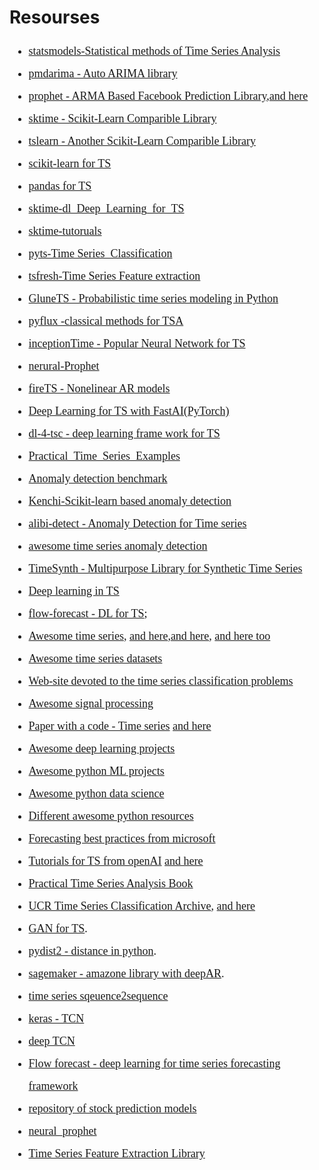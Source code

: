 <h1> Resourses </h1>


<font size=4pt  face = 'constntia' style='Line-height :2'>

* [statsmodels-Statistical methods of Time Series Analysis](https://www.statsmodels.org/stable/user-guide.html#time-series-analysis)<br>
* [pmdarima - Auto ARIMA library](https://github.com/alkaline-ml/pmdarima)<br>
* [prophet - ARMA Based Facebook Prediction Library](https://facebook.github.io/prophet/docs/quick_start.html),[and here](https://github.com/facebook/prophet)<br>
* [sktime  - Scikit-Learn Comparible Library](https://github.com/alan-turing-institute/sktime)<br>
* [tslearn - Another Scikit-Learn Comparible Library](https://github.com/tslearn-team/tslearn)<br>
* [scikit-learn for TS](https://scikit-learn.org/stable/modules/generated/sklearn.model_selection.TimeSeriesSplit.html)<br>
* [pandas for TS](https://pandas.pydata.org/docs/user_guide/timeseries.html)<br>
* [sktime-dl_Deep_Learning_for_TS](https://github.com/sktime/sktime-dl)<br>
* [sktime-tutoruals](https://github.com/sktime/sktime-tutorial-pydata-amsterdam-2020)<br>
* [pyts-Time Series_Classification](https://github.com/johannfaouzi/pyts)<br>
* [tsfresh-Time Series Feature extraction](https://github.com/blue-yonder/tsfresh)<br>
* [GluneTS - Probabilistic time series modeling in Python](https://github.com/awslabs/gluon-ts)<br>
* [pyflux -classical methods for TSA](https://github.com/RJT1990/pyflux)<br>
* [inceptionTime - Popular Neural Network for TS](https://github.com/hfawaz/InceptionTime)<br>
* [nerural-Prophet](https://github.com/ourownstory/neural_prophet)<br>
* [fireTS - Nonelinear AR models](https://pypi.org/project/fireTS/)<br>
* [Deep Learning for TS with FastAI(PyTorch)](https://github.com/timeseriesAI/tsai)<br>
* [dl-4-tsc - deep learning frame work for TS](https://github.com/hfawaz/dl-4-tsc/)<br>
* [Practical_Time_Series_Examples](https://github.com/nmmarcelnv/PracticalTimeSeries)<br>
* [Anomaly detection benchmark](https://github.com/numenta/NAB)<br>
* [Kenchi-Scikit-learn based anomaly detection](https://pypi.org/project/kenchi/)<br>
* [alibi-detect - Anomaly Detection for Time series](https://github.com/SeldonIO/alibi-detect)<br>
* [awesome time series anomaly detection](https://github.com/rob-med/awesome-TS-anomaly-detection)<br>
* [TimeSynth - Multipurpose Library for Synthetic Time Series](https://github.com/TimeSynth/TimeSynth)<br>
* [Deep learning in TS](https://github.com/Alro10/deep-learning-time-series)<br>
* [flow-forecast - DL for TS](https://github.com/AIStream-Peelout/flow-forecast);<br>
* [Awesome time series](https://github.com/cuge1995/awesome-time-series), [and here](https://github.com/bifeng/Awesome-time-series),[and here](https://github.com/youngdou/awesome-time-series-analysis), [and here too](https://github.com/MaxBenChrist/awesome_time_series_in_python)<br>
* [Awesome time series datasets](https://github.com/awesomedata/awesome-public-datasets#time-series)
* [Web-site devoted to the  time series classification problems](http://timeseriesclassification.com/index.php)<br>
* [Awesome signal processing](https://awesomeopensource.com/projects/signal-processing)<br>
* [Paper with a code - Time series](https://paperswithcode.com/task/time-series-prediction) [and here](https://paperswithcode.com/area/time-series)<br>
* [Awesome deep learning projects](https://project-awesome.org/guillaume-chevalier/awesome-deep-learning-resources)<br>
* [Awesome python ML projects](https://github.com/ml-tooling/best-of-ml-python)<br>
* [Awesome python data science](https://github.com/krzjoa/awesome-python-data-science)<br>
* [Different awesome python resources](https://github.com/vinta/awesome-python)<br>
* [Forecasting best practices from microsoft](https://github.com/microsoft/forecasting)<br>
* [Tutorials for TS from openAI](https://mlcourse.ai/) [and here](https://mlcourse.ai/tutorials)<br>
* [Practical Time Series Analysis Book](https://github.com/PracticalTimeSeriesAnalysis/BookRepo) <br>
* [UCR Time Series Classification Archive](https://www.cs.ucr.edu/~eamonn/time_series_data_2018/), [and here](https://pypi.org/project/uea-ucr-datasets/)<br>
* [GAN for TS](https://github.com/vanderschaarlab/mlforhealthlabpub).
* [pydist2 - distance in python](https://github.com/Harmouch101/pydist2).
* [sagemaker - amazone library with deepAR](https://github.com/aws/amazon-sagemaker-examples/).
* [time series sqeuence2sequence](https://github.com/JEddy92/TimeSeries_Seq2Seq)    
* [keras - TCN](https://github.com/philipperemy/keras-tcn) 
* [deep TCN](https://github.com/oneday88/deepTCN)    
* [Flow forecast - deep learning for time series forecasting framework](https://github.com/AIStream-Peelout/flow-forecast)
* [repository of stock prediction models](https://github.com/huseinzol05/Stock-Prediction-Models)
* [neural_prophet](https://github.com/ourownstory/neural_prophet)
* [Time Series Feature Extraction Library](https://github.com/fraunhoferportugal/tsfel)


```python

```
